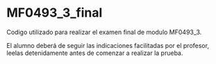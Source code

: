 MF0493_3_final
==============

Codigo utilizado para realizar el examen final de modulo MF0493_3.

El alumno deberá de seguir las indicaciones facilitadas por el profesor, leelas detenidamente antes de comenzar a realizar la prueba.


